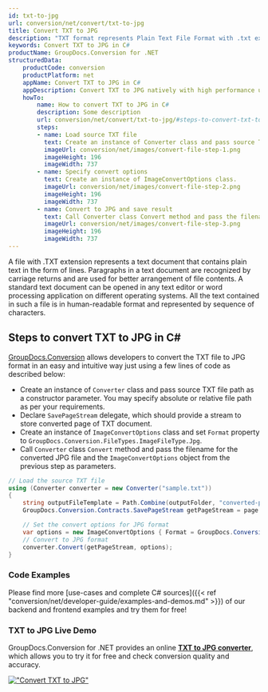 ```yaml
---
id: txt-to-jpg
url: conversion/net/convert/txt-to-jpg
title: Convert TXT to JPG
description: "TXT format represents Plain Text File Format with .txt extension. Learn how to convert TXT to JPG file programmatically in C# language using GroupDocs.Conversion for .NET library."
keywords: Convert TXT to JPG in C#
productName: GroupDocs.Conversion for .NET
structuredData:
    productCode: conversion
    productPlatform: net
    appName: Convert TXT to JPG in C#
    appDescription: Convert TXT to JPG natively with high performance using C# language and server side GroupDocs.Conversion for .NET APIs, without the use of any software like Microsoft or Open Office.
    howTo:
        name: How to convert TXT to JPG in C# 
        description: Some description
        url: conversion/net/convert/txt-to-jpg/#steps-to-convert-txt-to-jpg-in-c
        steps:
        - name: Load source TXT file 
          text: Create an instance of Converter class and pass source TXT file path as a constructor parameter. You may specify absolute or relative file path as per your requirements. 
          imageUrl: conversion/net/images/convert-file-step-1.png
          imageHeight: 196
          imageWidth: 737
        - name: Specify convert options 
          text: Create an instance of ImageConvertOptions class.
          imageUrl: conversion/net/images/convert-file-step-2.png
          imageHeight: 196
          imageWidth: 737
        - name: Convert to JPG and save result 
          text: Call Converter class Convert method and pass the filename for the converted HTML file and the ImageConvertOptions object from the previous step as parameters.
          imageUrl: conversion/net/images/convert-file-step-3.png
          imageHeight: 196
          imageWidth: 737
---
```


A file with .TXT extension represents a text document that contains plain text in the form of lines. Paragraphs in a text document are recognized by carriage returns and are used for better arrangement of file contents. A standard text document can be opened in any text editor or word processing application on different operating systems. All the text contained in such a file is in human-readable format and represented by sequence of characters.

## Steps to convert TXT to JPG in C#

[GroupDocs.Conversion](https://products.groupdocs.com/conversion/net) allows developers to convert the TXT file to JPG format in an easy and intuitive way just using a few lines of code as described below:

* Create an instance of `Converter` class and pass source TXT file path as a constructor parameter. You may specify absolute or relative file path as per your requirements. 
* Declare `SavePageStream` delegate, which should provide a stream to store converted page of TXT document.
* Create an instance of `ImageConvertOptions` class and set `Format` property to `GroupDocs.Conversion.FileTypes.ImageFileType.Jpg`.
* Call `Converter` class `Convert` method and pass the filename for the converted JPG file and the `ImageConvertOptions` object from the previous step as parameters.

```csharp
// Load the source TXT file
using (Converter converter = new Converter("sample.txt"))
{
    string outputFileTemplate = Path.Combine(outputFolder, "converted-page-{0}.jpg");
    GroupDocs.Conversion.Contracts.SavePageStream getPageStream = page => new FileStream(string.Format(outputFileTemplate, page), FileMode.Create);

    // Set the convert options for JPG format
    var options = new ImageConvertOptions { Format = GroupDocs.Conversion.FileTypes.ImageFileType.Jpg };   
    // Convert to JPG format
    converter.Convert(getPageStream, options);
}
```

### Code Examples

Please find more [use-cases and complete C# sources]({{< ref "conversion/net/developer-guide/examples-and-demos.md" >}}) of our backend and frontend examples and try them for free!

### TXT to JPG Live Demo

GroupDocs.Conversion for .NET provides an online [**TXT to JPG converter**](https://products.groupdocs.app/conversion/txt-to-jpg), which allows you to try it for free and check conversion quality and accuracy.

[!["Convert TXT to JPG"](conversion/net/images/convert-to-jpg/convert-txt-to-jpg.png)](https://products.groupdocs.app/conversion/txt-to-jpg)